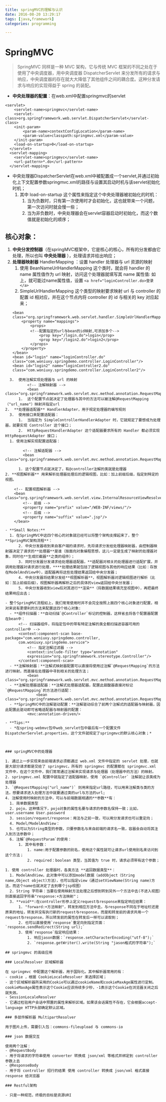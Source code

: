 ```yaml
---
title: springMVC的理解与认识
date: 2016-08-20 13:29:17
tags: [java,framework]
categories: programming

---
```


# SpringMVC

> SpringMVC 同样是一种 MVC 架构，它与传统 MVC 框架的不同之处在于使用了中央调度器，用中央调度器 DispatcherServlet 来分发所有的请求与响应，中央调度器的存在就大大降低了其他组件之间的耦合度。这种分发请求与响应的实现得益于 spring 的装配。

<!--more-->

- **中央处理器的配置**：在web.xml中配置springmvc的servlet

```
<servlet>
  	<servlet-name>springmvc</servlet-name>
  	<servlet-class>org.springframework.web.servlet.DispatcherServlet</servlet-class>
  	<init-param>
  		<param-name>contextConfigLocation</param-name>
  		<param-value>classpath:springmvc.xml</param-value>
  	</init-param>
  	<load-on-startup>0</load-on-startup>
  </servlet>
  <servlet-mapping>
  	<servlet-name>springmvc</servlet-name>
  	<url-pattern>*.do</url-pattern>
  </servlet-mapping>
```
- 中央处理器DispatcherServlet在web.xml中被配置成一个servlet,并通过初始化上下文配置参数springmvc.xml的路径与设置其启动时机与该servlet初始化时机；
	1. 其中 load-on-startup 这个属性来指定这个中央处理器被初始化的时机：
		1. 当为负数时，只有第一次使用时才会初始化，这也就带来一个问题，第一次访问时就会慢一些；
		2. 当为非负数时，中央处理器会在servlet容器启动时初始化，而这个数值就是初始化的顺序；

## 核心对象：

1. **中央分发控制器**（在springMVC框架中，它是核心的核心，所有的分发都由它处理，所以也叫 **中央处理器** ），处理请求并给出响应；
2. **处理器映射器** HandlerMapping ：设置 handler 处理器与 url 资源的映射
	1. 使用 BeanNameUrlHandlerMapping 这个类时，就会将 handler 的 name 属性值作为 url 映射，访问这个处理器就填写其 name 属性值:
			<bean id="login" name="loginController.do" class="com.woniuxy.springdemo.controller.LoginController"/>
		如上，就可能过name属性值，设置	`<a href="loginController.do>登录</a>`
	2.  SimpleUrlHandlerMapping 这个类型的映射要求映射 url 与 controller 的配置 id 相对应，并在这个节点内将 controller 的 id 与相关的 key 对应起来；
	```
	<bean class="org.springframework.web.servlet.handler.SimpleUrlHandlerMapping">
		<property name="mappings">
			<props>
			<!--配置指定的url与bean的id映射,可添加多个-->
				<prop key="/login.do">login</prop>
				<prop key="/login2.do">login2</prop>
			</props>
		</property>
	</bean>
	<bean id="login" name="loginController.do" class="com.woniuxy.springdemo.controller.LoginController"/>
	<bean id="login2" name="loginController2.do" class="com.woniuxy.springdemo.controller.LoginController2"/>
  ```
	3.  使用注解实现处理器与 url 的映射
			<!-- 注解映射器 -->
			<bean class="org.springframework.web.servlet.mvc.method.annotation.RequestMappingHandlerMapping"/>
		1.  这个配置节点就决定了处理器与其中的方法可以被注解@RequestMapping（"url_name"）映射并指定url
2.  **处理器适配器** HandlerAdapter，用于规定处理器的编写规则
	3.  使用接口来配置适配器：
		1.  当指定为 SimpleControllerHandlerAdapter 时，它就规定了要想成为处理器，就要实现 Controller 这个接口；
		2.  HttpRequestHandlerAdapter 这个适配器要求所有的 Handler 都必须实现 HttpRequestAdapter 接口；
	1. 使用注解实现配置适配器：
  ```
			<!-- 注解适配器 -->
			<bean class="org.springframework.web.servlet.mvc.method.annotation.RequestMappingHandlerAdapter"/>
  ```
		1. 这个配置节点就决定了，有@controller注解的类就是处理器
2. **视图解析器** 用来解析处理器处理后的逻辑视图，比如：加上前缀后缀，指定到特定的视图。
  ```
		<!-- 配置视图解析器 -->
		<bean class="org.springframework.web.servlet.view.InternalResourceViewResolver">
			<!-- 前缀 -->
			<property name="prefix" value="/WEB-INF/views/"/>
			<!-- 后缀 -->
			<property name="suffix" value=".jsp"/>
		</bean>
  ```
- **Small Notes:**
	1. 在SpringMVC中这四个核心的对象就已经可以将整个架构支撑起来了，整个**SpringMVC架构流程**：
		2. 中央分发器收到来自客户端的请求时，先将请求分发给处理器映射器，由控制器映射器决定了请求的**处理器**是谁（按面向对象编程思想，这儿一定是生成了映射的处理器对象，同时也**生成拦截器**之类的组件）；
		3. 同时分发器分发请求给处理器适配器，**适配器对相关的处理器进行适配扩展，并调用处理器对请求进行处理，****处理结果就包括了逻辑视图与其他的响应结果（比如：存放在ModelAndView中），适配器再将这些处理结果返回给中央分发器；
		4. 中央分发器将结果分发给**视图解析器**，视图解析器对逻辑视图进行解析（比如：加上前缀后缀），视图解析器再解析之后的具体的view返回给中央分发器；
		5. 中央分发器收到view后对其进行**渲染**（将数据结果填充至视图中），再把最终结果响应出去；

- 整个SpringMVC流程如上，我们常常使用时并不会完全按照上面四个核心对象进行配置，相对来说有更便利的方法来配置这四个核心对象:
	- **组件扫描器：**自动扫描`@Controller`标记的控制器，这样省去将各个配置器配置在bean中：
		<!-- 扫描器组件，将指定包中的带有特定注解的类全都扫描进容器可用的controller中 -->
		<context:component-scan base-package="com.woniuxy.springdemo.controller,
		com.woniuxy.springdemo.service">
			<!-- 指定注解过滤器 -->
			<context:include-filter type="annotation"
			expression="org.springframework.stereotype.Controller"/>
		</context:component-scan>
	- **注解映射器：**注解式映射器配置可以直接将使用过注解`@RequestMapping`的方法进行映射，而直接在处理器中寻到相关的处理方法；
			<bean class="org.springframework.web.servlet.mvc.method.annotation.RequestMappingHandlerMapping"/>
	- **注解处理器适配器：**注解式处理器适配器，配置此甜酸器直接对标记`@RequestMapping`的方法进行适配：
				<bean class="org.springframework.web.servlet.mvc.method.annotation.RequestMappingHandlerAdapter"/>
	- **SpringMVC中的注解驱动配置：**注解驱动综合了前两个注解式的适配器与映射器，因此配置此驱动即可省略适配器与映射器的配置：
			<mvc:annotation-driven/>

- **Tips:**
	- *在spring-webmvc包中web_servlet包中最后有一个配置文件DispatcherServlet.properties，这个文件就规定了springmvc的默认核心对象；*



### springMVC中的处理器

1. 通过上一步实现来自前端请求必须都通过 web.xml 文件中指定的 servlet 处理，也就是大部分请求都是交给了 springmvc，所有的 springmvc 的配置都在 springmvc.xml 文件中，在这个文件中，我们常常通过注解来实现请求与处理器（处理器中的方法）的映射。
2. springmvc.xml 配置中就指定了适配器映射，使用 `@Controller` 注解就让该类成为处理器
3. `@RequestMapping("url_name")` 则用来指定url路径，可以用来注解类与类的方法，想要请求进入处理方法中就要通过类的url与方法的url;
4. 注解使用时映射的方法中，可以与前端数据相通的**参数**有：
	1. 简单数据类型
	2. pojo，这种情况下，pojo对象的属性名要与请求的参数名保持一致；比如，user.username User.password
	3. session/request/response：用法与之前一致，可以用分发请求也可以重定向；
	4. Model/ModelAndView：
	5. 也可以为String类型的参数，只要参数名与来自前端的请求名一致，容器会自动将其注入到方法参数中；
	6. 注解`@RequestParam`的使用：
		1. 其中有参数：
			1. name:用于配置参数的别名，使用这个属性就可让请求url使用别名来访问到这个方法；
			2. required：boolean 类型，当其值为 true 时，请求必须带有这个参数；

1. 使用 controller 处理器时，各类方法 **返回数据类型**：
	1. ModelAndView，此对象中可以添加model数据（addObject（String name,Object object)方法），也可以指定view（通过setViewName(String name)方法，而这个name也就决定了去到哪个jsp视图）
	2. String 字符串：当要在使用映射方法处理之后想到转到另外一个方法中去(不进入视图）则直接返回字符串"response:+方法映射"；
	3. **void**:在controller形参上定义request与response来指定响应结果：
		1. "forward:+方法映射"，转发到相应方法中去，与response不同在于地址栏还是原来的地址，转发并没有执行新的request与response，而是和转发前的请求共用一个request与response，所以转发前的属性在转发后一样可以读取到；
		2. 也可以直接使用`response`重定向到指定页面：`response.sendRedirect(String url);`
		3. 使用`response`指定响应结果：
			1. 响应jason数据：`response.setCharacterEncoding("utf-8");`
			2. `response.getWriter().write(String "jason格式的字符串");`

## springmvc 的高级应用

### LocalResolver 区域解析器

在 springmvc 中配置这个解析器，用于国际化。其中解析器常用的有：
- cookie ，根据 CookieLocaleResolver 来选择区域；
  - 这个区域解析器所采用的Cookie可以通过cookieName和cookieMaxAge属性进行定制。cookieMaxAge属性表示这个Cookie应该持续多少秒，-1表示这个Cookie在浏览器关闭之后就失效。
- SessionLocaleResolver
  - 它通过检验用户会话中预置的属性来解析区域。如果该会话属性不存在，它会根据accept-language HTTP头部确定默认区域。

### 多部件解析器 MultipartResolver

用于图片上传，需要引入包：commons-fileupload 与 commons-io

### json 数据交互

使用两个注解：
- @RequestBody
  - 用于将请求的字符串使用 converter 转换成 json/xml 等格式并绑定到 controller 参数上去
- @ResponseBody
  - 用于将 controller 招行的结果 使用 controller 转换成 json/xml 格式直接 response 给浏览器

### Restful架构

- 只是一种规范，终极的目标是资源URI
